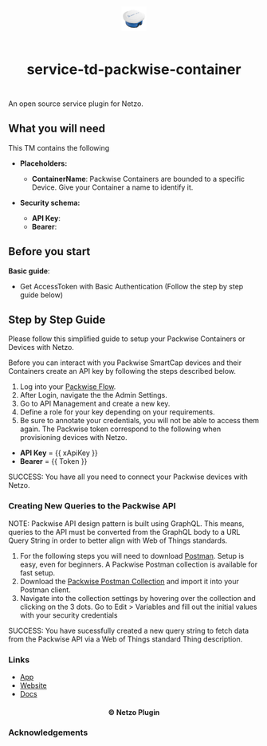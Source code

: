 <div align="center">
  <a href="https://netzo.io" target="_blank" >
    <img height="50" src="https://raw.githubusercontent.com/netzoio/netzo/main/plugins/services/service-td-packwise-container/src/assets/icon.png" style="margin: 12px 0px" />
  </a>

  <h1 style="padding: 6px 0px 24px 0px">service-td-packwise-container</h1>
</div>

An open source service plugin for Netzo.

## What you will need

This TM contains the following

- **Placeholders:**

  - **ContainerName**: Packwise Containers are bounded to a specific Device. Give your Container a name to identify it.

- **Security schema:**

  - **API Key**:
  - **Bearer**:

## Before you start

**Basic guide**:

- Get AccessToken with Basic Authentication (Follow the step by step guide below)

## Step by Step Guide

Please follow this simplified guide to setup your Packwise Containers or Devices with Netzo.

Before you can interact with you Packwise SmartCap devices and their Containers create an API key by following the steps described below.

1. Log into your [Packwise Flow](https://packwiseflow.de/).
2. After Login, navigate the the Admin Settings.
3. Go to API Management and create a new key.
4. Define a role for your key depending on your requirements.
5. Be sure to annotate your credentials, you will not be able to access them again. The Packwise token correspond to the following when provisioning devices with Netzo.

- **API Key** = {{ xApiKey }}
- **Bearer** = {{ Token }}

SUCCESS: You have all you need to connect your Packwise devices with Netzo.

### Creating New Queries to the Packwise API

NOTE: Packwise API design pattern is built using GraphQL. This means, queries to the API must be converted from the GraphQL body to a URL Query String in order to better align with Web of Things standards.

1. For the following steps you will need to download [Postman](https://www.postman.com/). Setup is easy, even for beginners. A Packwise Postman collection is available for fast setup.
2. Download the [Packwise Postman Collection](plugins/services/service-td-packwise-container/packwise-postmann-collection.json) and import it into your Postman client.
3. Navigate into the collection settings by hovering over the collection and clicking on the 3 dots. Go to Edit > Variables and fill out the initial values with your security credentials

SUCCESS: You have sucessfully created a new query string to fetch data from the Packwise API via a Web of Things standard Thing description.

### Links

- [App](https://app.netzo.io)
- [Website](https://netzo.io)
- [Docs](https://netzo.io/docs/introduction)

<div align="center">
  <h4>© Netzo Plugin</h4>
</div>

### Acknowledgements
